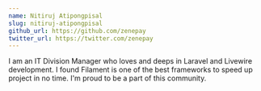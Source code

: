 ```yaml
---
name: Nitiruj Atipongpisal
slug: nitiruj-atipongpisal
github_url: https://github.com/zenepay
twitter_url: https://twitter.com/zenepay
---
```


I am an IT Division Manager who loves and deeps in Laravel and Livewire development. I found Filament is one of the best frameworks to speed up project in no time. I'm proud to be a part of this community.



